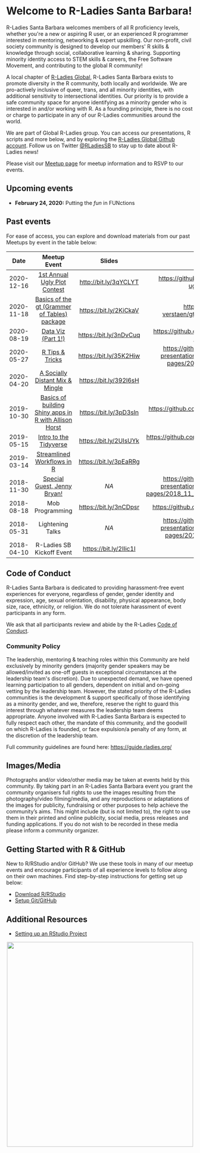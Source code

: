 # Welcome to R-Ladies Santa Barbara! 

R-Ladies Santa Barbara welcomes members of all R proficiency levels, whether you're a new or aspiring R user, or an experienced R programmer interested in mentoring, networking & expert upskilling. Our non-profit, civil society community is designed to develop our members' R skills & knowledge through social, collaborative learning & sharing. Supporting minority identity access to STEM skills & careers, the Free Software Movement, and contributing to the global R community!

A local chapter of [R-Ladies Global](https://rladies.org/), R-Ladies Santa Barbara exists to promote diversity in the R community, both locally and worldwide. We are pro-actively inclusive of queer, trans, and all minority identities, with additional sensitivity to intersectional identities. Our priority is to provide a safe community space for anyone identifying as a minority gender who is interested in and/or working with R. As a founding principle, there is no cost or charge to participate in any of our R-Ladies communities around the world.

We are part of Global R-Ladies group. You can access our presentations, R scripts and more below, and by exploring the [R-Ladies Global Github account](https://github.com/rladies). Follow us on Twitter [@RLadiesSB](https://twitter.com/rladiessb?lang=en) to stay up to date about R-Ladies news!

Please visit our [Meetup page](https://www.meetup.com/rladies-santa-barbara/) for meetup information and to RSVP to our events.

## Upcoming events

- **February 24, 2020:** Putting the *fun* in FUNctions

## Past events

For ease of access, you can explore and download materials from our past Meetups by event in the table below:

| Date  | Meetup Event |  Slides | GitHub Repo | Event Recording |
| :-: | :---: | :---: |:---:|:---:|
| 2020-12-16 | [1st Annual Ugly Plot Contest](https://www.meetup.com/rladies-santa-barbara/events/274923365/) | http://bit.ly/3qYCLYT | https://github.com/an-bui/RLadiesSB-ugly_plot_contest | *NA* |
| 2020-11-18 | [Basics of the gt (Grammer of Tables) package](https://www.meetup.com/rladies-santa-barbara/events/274628867/) | https://bit.ly/2KiCkaV | https://github.com/j-verstaen/gt_workshop_SB_R_Ladies | https://bit.ly/3nChz8A |
| 2020-08-19 | [Data Viz (Part 1!)](https://www.meetup.com/rladies-santa-barbara/events/272478115/) | https://bit.ly/3nDvCuq |https://github.com/j-verstaen/RLadiesSB-Data-Viz-Pt1 | *NA* |
| 2020-05-27 | [R Tips & Tricks](https://www.meetup.com/rladies-santa-barbara/events/270727948/) | https://bit.ly/35K2Hiw | https://github.com/rladies/meetup-presentations_santabarbara/tree/gh-pages/2020_05_27_r_tips_tricks | *NA* |
| 2020-04-20 | [A Socially Distant Mix & Mingle](https://www.meetup.com/rladies-santa-barbara/events/270075877/) | https://bit.ly/392l6sH | *NA* | *NA* |
| 2019-10-30 | [Basics of building Shiny apps in R with Allison Horst](https://www.meetup.com/rladies-santa-barbara/events/265474030/) | https://bit.ly/3pD3sln | https://github.com/allisonhorst/shiny-basics-sb-r-ladies | *NA* |
| 2019-05-15 | [Intro to the Tidyverse](https://www.meetup.com/rladies-santa-barbara/events/260710376/) | https://bit.ly/2UIsUYk |https://github.com/samanthacsik/Intro-to-the-Tidyverse | *NA* |
| 2019-03-14 | [Streamlined Workflows in R](https://www.meetup.com/rladies-santa-barbara/events/258825450/) | https://bit.ly/3pEaRRg | *NA* | *NA*|
| 2018-11-30 | [Special Guest, Jenny Bryan!](https://www.meetup.com/rladies-santa-barbara/events/256007290/) | *NA* | https://github.com/rladies/meetup-presentations_santabarbara/tree/gh-pages/2018_11_30_special_guest_jenny_bryan | *NA* |
| 2018-08-18 | Mob Programming | https://bit.ly/3nCDpsr | https://github.com/jules32/rladies-ggplot2 | *NA* |
| 2018-05-31 | Lightening Talks | *NA* |https://github.com/rladies/meetup-presentations_santabarbara/tree/gh-pages/2018_05_31_lightningtalks | *NA* |
| 2018-04-10 | R-Ladies SB Kickoff Event | https://bit.ly/2IIic1I | *NA* | *NA* |

## Code of Conduct

R-Ladies Santa Barbara is dedicated to providing harassment-free event experiences for everyone, regardless of gender, gender identity and expression, age, sexual orientation, disability, physical appearance, body size, race, ethnicity, or religion. We do not tolerate harassment of event participants in any form.

We ask that all participants review and abide by the R-Ladies [Code of Conduct](https://guide.rladies.org/about/coc/).

### Community Policy

The leadership, mentoring & teaching roles within this Community are held exclusively by minority genders (majority gender speakers may be allowed/invited as one-off guests in exceptional circumstances at the leadership team's discretion). Due to unexpected demand, we have opened learning participation to all genders, dependent on initial and on-going vetting by the leadership team. However, the stated priority of the R-Ladies communities is the development & support specifically of those identifying as a minority gender, and we, therefore, reserve the right to guard this interest through whatever measures the leadership team deems appropriate. Anyone involved with R-Ladies Santa Barbara is expected to fully respect each other, the mandate of this community, and the goodwill on which R-Ladies is founded, or face expulsion/a penalty of any form, at the discretion of the leadership team.

Full community guidelines are found here: https://guide.rladies.org/

## Images/Media

Photographs and/or video/other media may be taken at events held by this community. By taking part in an R-Ladies Santa Barbara event you grant the community organisers full rights to use the images resulting from the photography/video filming/media, and any reproductions or adaptations of the images for publicity, fundraising or other purposes to help achieve the community’s aims. This might include (but is not limited to), the right to use them in their printed and online publicity, social media, press releases and funding applications. If you do not wish to be recorded in these media please inform a community organizer.

## Getting Started with R & GitHub

New to R/RStudio and/or GitHub? We use these tools in many of our meetup events and encourage participants of all experience levels to follow along on their own machines. Find step-by-step instructions for getting set up below:

   * [Download R/RStudio](https://docs.google.com/document/d/1KLYC_GcDLYeczSjJmZ5h4y525XILJbbL6r2-MxGCdtw/edit?usp=sharing)
   * [Setup Git/GitHub](https://docs.google.com/document/d/1AQ4zAYxPHOObq-snnnRtEdwCC8TwIJsTHwpaKyvEyoA/edit?usp=sharing)
   
## Additional Resources

   * [Setting up an RStudio Project](https://docs.google.com/document/d/107VCYVyiSzmREd45yyMxnINMr7zCXVZthdgm4-P5sCI/edit?usp=sharing)
 
 <p align="center">
 <img src="https://pbs.twimg.com/media/DsevCOkUwAAEFZU?format=jpg&name=medium" width="500" height="550"> 
 </p>
   

